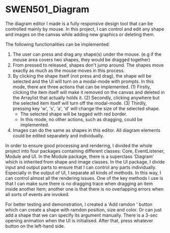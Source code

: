 # SWEN501_Diagram

The diagram editor I made is a fully responsive design tool that can 
be controlled mainly by mouse. In this project, I can control and edit any shape
and images on the canvas while adding new graphics or deleting them.

The following functionalities can be implemented:
1. The user can press and drag any shape(s) under the mouse.
    (e.g if the mouse area covers two shapes, they would be dragged together)
2. From pressed to released, shapes don't jump around. The shapes move exactly
    as much as the mouse moves in this process.
3. By clicking the shape itself (not press and drag), the shape will be selected
    and the UI will turn on a modal-mode with prompts. In this mode, there are 
    three actions that can be implemented. 
     (1) Firstly, clicking the item itself will make it removed on the canvas and deleted 
          in the Arraylist that actually holds it.
     (2) Secondly, clicking anywhere but the selected item itself will turn off the modal-mode.
     (3) Thirdly, pressing key 'w', 's', 'a', 'd' will change the size of the selected shape.
      * The selected shape will be tagged with red border.
      * In this mode, no other actions, such as dragging, could be implemented.
4. Images can do the same as shapes in this editor. All diagram elements could 
    be edited separately and individually.

In order to ensure good processing and rendering, I divided the whole project into four 
packages containing different classes: Core, EventListener, Module and UI. 
In the Module package, there is a superclass 'Diagram' which is inherited from shape and image classes. 
In the UI package, I divide input and output parts to ensure that I can control 
any parts individually. Especially in the output of UI, I separate all kinds of methods. 
In this way, I can control almost all the rendering issues. One of the key methods I use is that I can
make sure there is no dragging trace when dragging an item inside another item; another one 
is that there is no overlapping errors when all sorts of events are invoked.

For better testing and demonstration, I created a 'Add ramdon ' button which can create a 
shape with ramdon position, size and color. Or can just add a shape that we can specify its 
argument manually. There is a 3-sec opening animation when the UI is initialised. After that,
press whatever button on the left-hand side.

